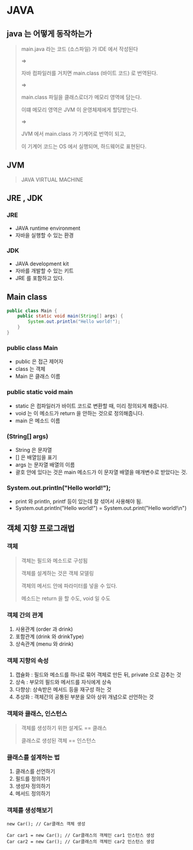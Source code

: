 # JAVA

## java 는 어떻게 동작하는가
> main.java 라는 코드 (소스파일) 가 IDE 에서 작성된다
> 
> =>
> 
> 자바 컴파일러를 거치면 main.class (바이트 코드) 로 번역된다.
> 
> =>
> 
> main.class 파일을 클래스로더가 메모리 영역에 담는다.
> 
> 이떄 메모리 영역은 JVM 이 운영체제에게 할당받는다.
> 
> =>
> 
> JVM 에서 main.class 가 기계어로 번역이 되고, 
> 
> 이 기계어 코드는 OS 에서 실행되며, 하드웨어로 표현된다.

## JVM
> JAVA VIRTUAL MACHINE 
>


## JRE , JDK
### JRE
- JAVA runtime environment
- 자바을 실행할 수 있는 환경
### JDK
- JAVA development kit
- 자바를 개발할 수 있는 키트
- JRE 를 포함하고 있다.

## Main class 
```java
public class Main {
	public static void main(String[] args) {
		System.out.println("Hello world!");
	}
}
```

### public class Main
- public 은 접근 제어자
- class 는 객체
- Main 은 클래스 이름
### public static void main
- static 은 컴파일러가 바이트 코드로 변환할 때, 미리 정의되게 해줍니다.
- void 는 이 메소드가 return 을 안하는 것으로 정의해줍니다.
- main 은 메소드 이름
### (String[] args)
- String 은 문자열
- [] 은 배열임을 표기
- args 는 문자열 배열의 이름
- 괄호 안에 있다는 것은 main 메소드가 이 문자열 배열을 매개변수로 받았다는 것.
### System.out.println("Hello world!");
- print 와 println, printf 등이 있는데 잘 섞어서 사용해야 됨.
- System.out.println("Hello world!") = System.out.print("Hello world!\n")

## 객체 지향 프로그래법
### 객체
> 객체는 필드와 메소드로 구성됨
> 
> 객체를 설계하는 것은 객체 모델링
>
> 객체의 메서드 안에 파라미터를 넣을 수 있다. 
> 
> 메소드는 return 을 할 수도, void 일 수도
> 
### 객체 간의 관계
1. 사용관계 (order 과 drink)
2. 포함관계 (drink 와 drinkType)
3. 상속관계 (menu 와 drink)

### 객체 지향의 속성
1. 캡슐화 :
    필드와 메소드를 하나로 묶어 객체로 만든 뒤, private 으로 감추는 것
2. 상속 :
   부모의 필드와 메서드를 자식에게 상속
3. 다향상:
   상속받은 메서드 등을 재구성 하는 것
4. 추상화 :
   객체간의 공통된 부분을 모아 상위 개념으로 선언하는 것

### 객체와 클래스, 인스턴스
> 객체를 생성하기 위한 설계도 == 클래스
> 
> 클래스로 생성된 객체 == 인스턴스

### 클래스를 설계하는 법
1. 클래스를 선언하기
2. 필드를 정의하기
3. 생성자 정의하기
4. 메서드 정의하기

### 객체를 생성해보기
```
new Car(); // Car클래스 객체 생성

Car car1 = new Car(); // Car클래스의 객체인 car1 인스턴스 생성
Car car2 = new Car(); // Car클래스의 객체인 car2 인스턴스 생성
```